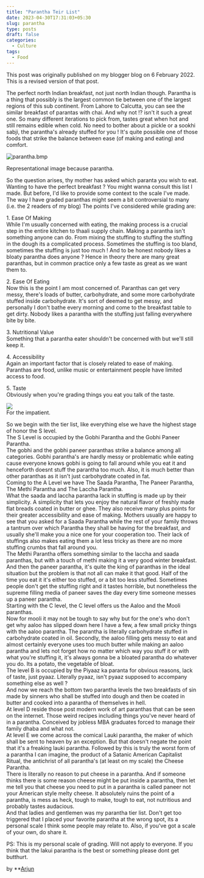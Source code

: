 ```yaml
---
title: "Parantha Teir List"
date: 2023-04-30T17:31:03+05:30
slug: parantha
type: posts
draft: false
categories:
  - Culture
tags:
  - Food
---
```

 This post was originally published on my blogger blog on 6 February 2022. This is a revised version of that post.

The perfect north Indian breakfast, not just north Indian though. Parantha is a thing that possibly is the largest common tie between one of the largest regions of this sub continent. From Lahore to Calcutta, you can see the similar breakfast of parantas with chai. And why not !? isn't it such a great one. So many different iterations to pick from, tastes great when hot and still remains edible when cold. No need to bother about a pickle or a sookhi sabji, the parantha's already stuffed for you ! It's quite possible one of those foods that strike the balance between ease (of making and eating) and comfort.

![parantha.bmp](https://media.indiatimes.in/media/content/2015/Jan/aloo-paratha-big-image-1-foodies-bylanes_1422616368_725x725.jpg "parantha.bmp")


Representational image because parantha.

So the question arises, thy mother has asked which paranta you wish to eat. Wanting to have the perfect breakfast ? You might wanna consult this list I made. But before, I'd like to provide some context to the scale I've made. The way I have graded paranthas might seem a bit controversial to many (i.e. the 2 readers of my blog) The points I've considered while grading are:

1\. Ease Of Making  
While I'm usually concerned with eating, the making process is a crucial step in the entire kitchen to thaali supply chain. Making a parantha isn't something anyone can do. From mixing the stuffing to stuffing the stuffing in the dough its a complicated process. Sometimes the stuffing is too bland, sometimes the stuffing is just too much ! And to be honest nobody likes a bloaty parantha does anyone ? Hence in theory there are many great paranthas, but in common practice only a few taste as great as we want them to.

2\. Ease Of Eating  
Now this is the point I am most concerned of. Paranthas can get very messy, there's loads of butter, carbohydrate, and some more carbohydrate stuffed inside carbohydrate. It's sort of deemed to get messy, and personally I don't bathe every morning and come to the breakfast table to get dirty. Nobody likes a parantha with the stuffing just falling everywhere bite by bite.

3\. Nutritional Value  
Something that a parantha eater shouldn't be concerned with but we'll still keep it.

4\. Accessibility  
Again an important factor that is closely related to ease of making. Paranthas are food, unlike music or entertainment people have limited access to food.

5\. Taste  
Obviously when you're grading things you eat you talk of the taste.

![](https://blogger.googleusercontent.com/img/a/AVvXsEi_t-zqtsgHiFrOCG01EXqvK_iTmmDSB5HOoVt4zpnWk_SMLmvRd44Ya7bCYITYkb3vo9JetKc2OCO3YB7sOgagIPvO6KFFfrwx4YNRtHSbxQbHvKiWT8sa84fc7J6gDFdqt9HWbK3sayU9sokhrt_CH_aYfGPzElQ5YPrMsXrvhA9PDFfOZlbQAexm=s501)  
For the impatient.

So we begin with the tier list, like everything else we have the highest stage of honor the S level.  
The S Level is occupied by the Gobhi Parantha and the Gobhi Paneer Parantha.  
The gobhi and the gobhi paneer paranthas strike a balance among all categories. Gobhi parantha's are hardly messy or problematic while eating cause everyone knows gobhi is going to fall around while you eat it and henceforth doesnt stuff the parantha too much. Also, it is much better than other paranthas as it isn't just carbohydrate coated in fat.  
Coming to the A Level we have The Saada Parantha, The Paneer Parantha, The Methi Parantha and The Laccha Parantha.  
What the saada and laccha parantha lack in stuffing is made up by their simplicity. A simplicity that lets you enjoy the natural flavor of freshly made flat breads coated in butter or ghee. They also receive many plus points for their greater accessibility and ease of making. Mothers usually are happy to see that you asked for a Saada Parantha while the rest of your family throws a tantrum over which Parantha they shall be having for the breakfast, and usually she'll make you a nice one for your cooperation too. Their lack of stuffings also makes eating them a lot less tricky as there are no more stuffing crumbs that fall around you.  
The Methi Parantha offers something similar to the laccha and saada paranthas, but with a touch of methi making it a very good winter breakfast.  
And then the paneer parantha, it's quite the king of paranthas in the ideal situation but the problem is that not all can make it that good. Half of the time you eat it it's either too stuffed, or a bit too less stuffed. Sometimes people don't get the stuffing right and it tastes horrible, but nonetheless the supreme filling media of paneer saves the day every time someone messes up a paneer parantha.  
Starting with the C level, the C level offers us the Aaloo and the Mooli paranthas.  
Now for mooli it may not be tough to say why but for the one's who don't get why aaloo has slipped down here I have a few, a few small pricky things with the aaloo parantha. The parantha is literally carbohydrate stuffed in carbohydrate coated in oil. Secondly, the aaloo filling gets messy to eat and almost certainly everyone uses too much butter while making an aaloo parantha and lets not forget how no matter which way you stuff it or with what you're stuffing it, it's always gonna be a bloated parantha do whatever you do. Its a potato, the vegetable of bloat.  
The level B is occupied by the Piyaaz ka paranta for obvious reasons, lack of taste, just pyaaz. Literally pyaaz, isn't pyaaz supposed to accompany something else as well ?  
And now we reach the bottom two parantha levels the two breakfasts of sin made by sinners who shall be stuffed into dough and then be coated in butter and cooked into a parantha of themselves in hell.  
At level D reside those post modern work of art paranthas that can be seen on the internet. Those weird recipes including things you've never heard of in a parantha. Conceived by jobless MBA graduates forced to manage their family dhaba and what not.  
At level E we come across the comical Lauki parantha, the maker of which shall be sent to heaven by an exception. But that doesn't negate the point that it's a freaking lauki parantha. Followed by this is truly the worst form of a parantha I can imagine, the product of a Satanic American Capitalist Ritual, the antichrist of all parantha's (at least on my scale) the Cheese Parantha.  
There is literally no reason to put cheese in a parantha. And if someone thinks there is some reason cheese might be put inside a parantha, then let me tell you that cheese you need to put in a parantha is called paneer not your American style melty cheese. It absolutely ruins the point of a parantha, is mess as heck, tough to make, tough to eat, not nutritious and probably tastes audacious.  
And that ladies and gentlemen was my parantha tier list. Don't get too triggered that I placed your favorite parantha at the wrong spot, its a personal scale I think some people may relate to. Also, if you've got a scale of your own, do share it.

PS: This is my personal scale of grading. Will not apply to everyone. If you think that the lakui parantha is the best or something please dont get butthurt.

by **[Arjun](https://arjun9124.github.io/)
